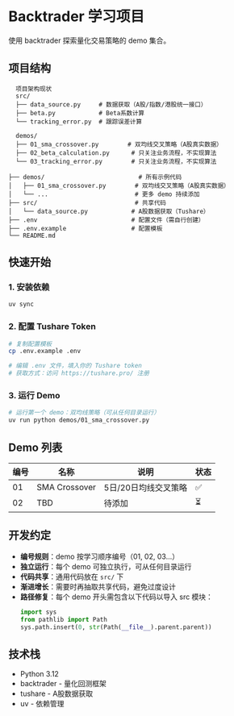 # Backtrader 学习项目

使用 backtrader 探索量化交易策略的 demo 集合。

## 项目结构

```
  项目架构现状
  src/
  ├── data_source.py     # 数据获取（A股/指数/港股统一接口）
  ├── beta.py            # Beta系数计算
  └── tracking_error.py  # 跟踪误差计算

  demos/
  ├── 01_sma_crossover.py        # 双均线交叉策略（A股真实数据）
  ├── 02_beta_calculation.py      # 只关注业务流程，不实现算法
  └── 03_tracking_error.py        # 只关注业务流程，不实现算法

├── demos/                          # 所有示例代码
│   ├── 01_sma_crossover.py        # 双均线交叉策略（A股真实数据）
│   └── ...                        # 更多 demo 持续添加
├── src/                           # 共享代码
│   └── data_source.py            # A股数据获取（Tushare）
├── .env                          # 配置文件（需自行创建）
├── .env.example                  # 配置模板
└── README.md
```

## 快速开始

### 1. 安装依赖

```bash
uv sync
```

### 2. 配置 Tushare Token

```bash
# 复制配置模板
cp .env.example .env

# 编辑 .env 文件，填入你的 Tushare token
# 获取方式：访问 https://tushare.pro/ 注册
```

### 3. 运行 Demo

```bash
# 运行第一个 demo：双均线策略（可从任何目录运行）
uv run python demos/01_sma_crossover.py
```

## Demo 列表

| 编号 | 名称 | 说明 | 状态 |
|------|------|------|------|
| 01 | SMA Crossover | 5日/20日均线交叉策略 | ✅ |
| 02 | TBD | 待添加 | ⏳ |

## 开发约定

- **编号规则**：demo 按学习顺序编号（01, 02, 03...）
- **独立运行**：每个 demo 可独立执行，可从任何目录运行
- **代码共享**：通用代码放在 `src/` 下
- **渐进增长**：需要时再抽取共享代码，避免过度设计
- **路径修复**：每个 demo 开头需包含以下代码以导入 src 模块：
  ```python
  import sys
  from pathlib import Path
  sys.path.insert(0, str(Path(__file__).parent.parent))
  ```

## 技术栈

- Python 3.12
- backtrader - 量化回测框架
- tushare - A股数据获取
- uv - 依赖管理
